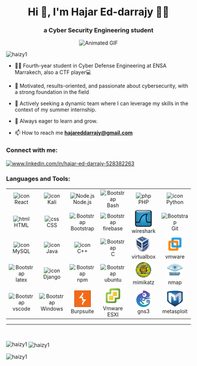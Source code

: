 
<h1 align="center">Hi 👋, I'm Hajar Ed-darrajy 🧕🏻</h1>
<h3 align="center">a Cyber Security Engineering student</h3>

<div  align="center">
  <img src="758R.gif" alt="Animated GIF" width="300"/>
</div>


<p align="left"> <img src="https://komarev.com/ghpvc/?username=haizy1&label=Profile%20views&color=0e75b6&style=flat" alt="haizy1" /> </p>

- 👨‍🎓 Fourth-year student in Cyber Defense Engineering at ENSA Marrakech, also a CTF player💻<br>

- 🌟 Motivated, results-oriented, and passionate about cybersecurity, with a strong foundation in the field<br>

- 🚀 Actively seeking a dynamic team where I can leverage my skills in the context of my summer internship.<br>

- 🌱 Always eager to learn and grow.<br>

- 📫 How to reach me **hajareddarrajy@gmail.com** 

<h3 align="left">Connect with me:</h3>
<p align="left">
<a href="https://linkedin.com/in/hajar-ed-darrajy-528382263" target="blank"><img align="center" src="https://raw.githubusercontent.com/rahuldkjain/github-profile-readme-generator/master/src/images/icons/Social/linked-in-alt.svg" alt="www.linkedin.com/in/hajar-ed-darrajy-528382263" height="30" width="40" /></a>
</p>

<h3 align="left">Languages and Tools:</h3>
<p align="center">


<table align="center">
  <tr>
    <td align="center" width="90">
      <img src="https://techstack-generator.vercel.app/react-icon.svg" alt="icon" width="55" height="55" />
      <br>React
    </td>
    <td align="center" width="90">
      <img src="https://skillicons.dev/icons?i=kali" alt="icon" width="55" height="55" />
      <br>Kali
    </td>
    <td align="center" width="90">
      <img src="https://skillicons.dev/icons?i=nodejs" width="45" height="45" alt="Node.js" />
      <br>Node.js
    </td>
    <td align="center" width="90">
        <img src="https://skillicons.dev/icons?i=bash" width="45" height="45" alt="Bootstrap" />
        <br>Bash
      </td>
      <td align="center" width="90">
        <img src="https://skillicons.dev/icons?i=php" width="45" height="45" alt="php" />
        <br>PHP
      </td>
      <td align="center" width="90">
        <img src="https://techstack-generator.vercel.app/python-icon.svg" alt="icon" width="55" height="55" />
        <br>Python
      </td>
  </tr>
  <tr>
    <td align="center" width="90">
      <img src="https://skillicons.dev/icons?i=html" width="45" height="45" alt="html" />
      <br>HTML
    </td>
    <td align="center" width="90">
      <img src="https://skillicons.dev/icons?i=css" width="45" height="45" alt="css" />
      <br>CSS
    </td>
    <td align="center" width="90">
      <img src="https://skillicons.dev/icons?i=bootstrap" width="45" height="45" alt="Bootstrap" />
      <br>Bootstrap
    </td>
    <td align="center" width="90">
        <img src="https://skillicons.dev/icons?i=firebase" width="45" height="45" alt="Bootstrap" />
        <br>firebase
    </td>
    <td align="center" width="90">
        <img src="img/Wireshark_icon.svg.png" width="45" height="45" alt="Bootstrap" />
        <br>wireshark
    </td>
    <td align="center" width="90">
        <img src="https://skillicons.dev/icons?i=git" width="45" height="45" alt="Bootstrap" />
        <br>Git
    </td>
  </tr>
  <tr>
    <td align="center" width="90">
      <img src="https://techstack-generator.vercel.app/mysql-icon.svg" alt="icon" width="55" height="55" />
      <br>MySQL
    </td>
    <td align="center" width="90">
      <img src="https://techstack-generator.vercel.app/java-icon.svg" alt="icon" width="55" height="55" />
      <br>Java
    </td>
    <td align="center" width="90">
      <img src="https://techstack-generator.vercel.app/cpp-icon.svg" alt="icon" width="55" height="55" />
      <br>C++
    </td>
    <td align="center" width="90">
        <img src="https://skillicons.dev/icons?i=c" width="45" height="45" alt="Bootstrap" />
        <br>C
    </td>
    <td align="center" width="90">
        <img src="img/Virtualbox_logo.png" width="45" height="45" alt="Bootstrap" />
        <br>virtualbox
    </td>
    <td align="center" width="90">
        <img src="img/vmware.png" width="45" height="45" alt="Bootstrap" />
        <br>vmware
    </td>
  </tr>
  <tr>
    <td align="center" width="90">
        <img src="https://skillicons.dev/icons?i=latex" width="45" height="45" alt="Bootstrap" />
        <br>latex
    </td>
    <td align="center" width="90">
        <img src="https://techstack-generator.vercel.app/django-icon.svg" alt="icon" width="55" height="55" />
        <br>Django
      </td>
    <td align="center" width="90">
        <img src="https://skillicons.dev/icons?i=npm" width="45" height="45" alt="Bootstrap" />
        <br>npm
    </td>
    <td align="center" width="90">
        <img src="https://skillicons.dev/icons?i=ubuntu" width="45" height="45" alt="Bootstrap" />
        <br>ubuntu
    </td>
    <td align="center" width="90">
        <img src="img/mimikatz_sticker.png" width="45" height="45" alt="Bootstrap" />
        <br>mimikatz
    </td>
    <td align="center" width="90">
        <img src="img/nmap.png" width="45" height="45" alt="Bootstrap" />
        <br>nmap
    </td>
   

  </tr>
  <tr>
    <td align="center" width="90">
        <img src="https://skillicons.dev/icons?i=vscode" width="45" height="45" alt="Bootstrap" />
        <br>vscode
    </td>
    <td align="center" width="90">
        <img src="https://skillicons.dev/icons?i=windows" width="45" height="45" alt="Bootstrap" />
        <br>Windows
    </td>
    <td align="center" width="90">
        <img src="img/burp-suite-icon.jpg" width="45" height="45" alt="Bootstrap" />
        <br>Burpsuite
    </td>
    <td align="center" width="90">
        <img src="img/esxi-logo.png" width="45" height="45" alt="Bootstrap" />
        <br>Vmware ESXI
    </td>
    <td align="center" width="90">
        <img src="img/gns3.png" width="45" height="45" alt="Bootstrap" />
        <br>gns3
    </td>
    <td align="center" width="90">
        <img src="img/metasploit.webp" width="45" height="45" alt="Bootstrap" />
        <br>metasploit
    </td>
  </tr>
</table>
</p>
<hr>
<br>
</div>

<!--<p align="left">
    <img src="https://github-readme-stats.vercel.app/api?username=cedev935&show_icons=true&theme=radical" alt="cedev935"/>
    <img src="https://github-readme-stats.vercel.app/api/top-langs/?username=cedev935&hide=html,css&layout=compact&theme=radical" alt="cedev935"/>
</p>

<p  align="Right">

</p>
<p align="left">
    <img src="https://github-readme-streak-stats.herokuapp.com/?user=cedev935&theme=radical" alt="cedev935"/>
</p> 

<div align='center' width='100%'>
  <img width='50%' height="250px" src="https://github-readme-stats.vercel.app/api/top-langs/?username=cedev935&layout=compact&hide_border=true&title_color=00b3ff&text_color=00b4ff&bg_color=0d1117" />
  <a width='50%' href="https://github.com/cedev935?tab=achievements">
    <img src="https://github-profile-trophy.vercel.app/?username=cedev935&theme=radical&no-frame=false&no-bg=true&margin-w=4&row=2&column=3"  height="250px" alt="@cedev935's trophy stats"/>
  </a>
</div>
![](https://github-profile-summary-cards.vercel.app/api/cards/profile-details?username=cedev935&theme=github_dark)
-->



<p><img align="left" src="https://github-readme-stats.vercel.app/api/top-langs?username=haizy1&show_icons=true&locale=en&layout=compact" alt="haizy1" /></p>

<p>&nbsp;<img align="center" src="https://github-readme-stats.vercel.app/api?username=haizy1&show_icons=true&locale=en" alt="haizy1" /></p>

<p><img align="center" src="https://github-readme-streak-stats.herokuapp.com/?user=haizy1&" alt="haizy1" /></p>

